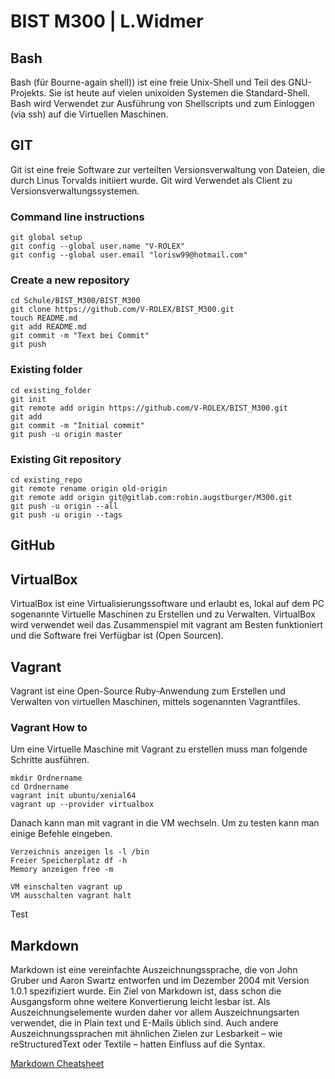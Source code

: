 # BIST M300 | L.Widmer
## Bash

Bash (für Bourne-again shell)) ist eine freie Unix-Shell und Teil des GNU-Projekts. Sie ist heute auf vielen unixoiden Systemen die Standard-Shell.
Bash wird Verwendet zur Ausführung von Shellscripts und zum Einloggen (via ssh) auf die Virtuellen Maschinen.

## GIT

Git ist eine freie Software zur verteilten Versionsverwaltung von Dateien, die durch Linus Torvalds initiiert wurde.
Git wird Verwendet als Client zu Versionsverwaltungssystemen.

### Command line instructions

```shell
git global setup
git config --global user.name "V-ROLEX"
git config --global user.email "lorisw99@hotmail.com"
```
### Create a new repository

```shell
cd Schule/BIST_M300/BIST_M300
git clone https://github.com/V-ROLEX/BIST_M300.git
touch README.md
git add README.md
git commit -m "Text bei Commit"
git push
```
### Existing folder

```shell
cd existing_folder
git init
git remote add origin https://github.com/V-ROLEX/BIST_M300.git
git add 
git commit -m "Initial commit"
git push -u origin master
```
### Existing Git repository

```shell
cd existing_repo
git remote rename origin old-origin
git remote add origin git@gitlab.com:robin.augstburger/M300.git
git push -u origin --all
git push -u origin --tags
```
## GitHub

## VirtualBox

VirtualBox ist eine Virtualisierungssoftware und erlaubt es, lokal auf dem PC sogenannte Virtuelle Maschinen zu Erstellen und zu Verwalten.
VirtualBox wird verwendet weil das Zusammenspiel mit vagrant am Besten funktioniert und die Software frei Verfügbar ist (Open Sourcen).

## Vagrant

Vagrant ist eine Open-Source Ruby-Anwendung zum Erstellen und Verwalten von virtuellen Maschinen, mittels sogenannten Vagrantfiles.

### Vagrant How to

Um eine Virtuelle Maschine mit Vagrant zu erstellen muss man folgende Schritte ausführen.
```shell
mkdir Ordnername
cd Ordnername
vagrant init ubuntu/xenial64
vagrant up --provider virtualbox
```

Danach kann man mit  vagrant in die VM wechseln.
Um zu testen kann man einige Befehle eingeben.
```shell
Verzeichnis anzeigen ls -l /bin
Freier Speicherplatz df -h
Memory anzeigen free -m
```
```shell
VM einschalten vagrant up
VM ausschalten vagrant halt
```
Test
## Markdown

Markdown ist eine vereinfachte Auszeichnungssprache, die von John Gruber und Aaron Swartz entworfen und im Dezember 2004 mit Version 1.0.1 spezifiziert wurde. Ein Ziel von Markdown ist, dass schon die Ausgangsform ohne weitere Konvertierung leicht lesbar ist. Als Auszeichnungselemente wurden daher vor allem Auszeichnungsarten verwendet, die in Plain text und E-Mails üblich sind. Auch andere Auszeichnungssprachen mit ähnlichen Zielen zur Lesbarkeit – wie reStructuredText oder Textile – hatten Einfluss auf die Syntax.

[Markdown Cheatsheet](https://github.com/adam-p/markdown-here/wiki/Markdown-Cheatsheet)